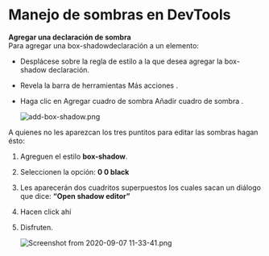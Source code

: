 # Manejo de sombras en DevTools

**Agregar una declaración de sombra**  
Para agregar una box-shadowdeclaración a un elemento:

-   Desplácese sobre la regla de estilo a la que desea agregar la box-shadow declaración.
-   Revela la barra de herramientas Más acciones .
-   Haga clic en Agregar cuadro de sombra Añadir cuadro de sombra .  
    
    ![add-box-shadow.png](https://static.platzi.com/media/user_upload/add-box-shadow-6966ef5d-5138-4deb-b91c-35b3c05d6445.jpg)

A quienes no les aparezcan los tres puntitos para editar las sombras hagan ésto:

1.  Agreguen el estilo **box-shadow**.
2.  Seleccionen la opción: **0 0 black**
3.  Les aparecerán dos cuadritos superpuestos los cuales sacan un diálogo que dice: **“Open shadow editor”**
4.  Hacen click ahí
5.  Disfruten.  
    
    ![Screenshot from 2020-09-07 11-33-41.png](https://static.platzi.com/media/user_upload/Screenshot%20from%202020-09-07%2011-33-41-940d8aee-54f0-43d1-a4f0-7d8bec93f3ed.jpg)
